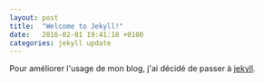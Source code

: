 ```yaml
---
layout: post
title:  "Welcome to Jekyll!"
date:   2016-02-01 19:41:18 +0100
categories: jekyll update
---
```


Pour améliorer l'usage de mon blog, j'ai décidé de passer à [jekyll](http://jekyllrb.com).
